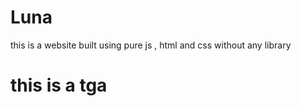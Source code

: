 # Luna
this is a website built using pure js , html and css without any library
<html>
  <h1>this is a tga</h1>
</html>
